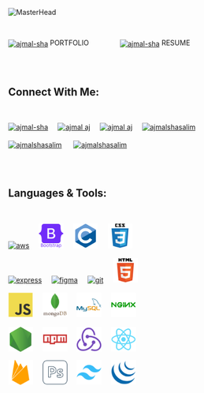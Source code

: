 
![MasterHead](https://user-images.githubusercontent.com/66934377/223913733-deb1d974-787d-43c4-b60d-eff538aa161e.gif)

<!-- <h3 align="center">Iam a Self taught MERN stack web developer</h3> -->

<!-- <img width="100%" src="standard (2).gif">-->
<!--<img width="100%" src="Mern (1).png">-->
<!-- <img align="center" alt="Coding" width="600" height="500" src="https://media.giphy.com/media/u2pmTWUi0MXjyrMaVj/giphy.gif"> -->

<p align="left"> <a href="https://twitter.com/" target="blank"><img src="https://img.shields.io/twitter/follow/?logo=twitter&style=for-the-badge" alt="" /></a> </p>

 <a href="https://ajmalsha.netlify.app/" target="blank"><img align="center" src="https://icongr.am/feather/globe.svg?size=135&color=9c38ff" alt="ajmal-sha" height="50" width="50"/></a>&nbsp;PORTFOLIO &nbsp;&nbsp;&nbsp;&nbsp;&nbsp;&nbsp;&nbsp;&nbsp;&nbsp;&nbsp;&nbsp;&nbsp;&nbsp;&nbsp;
 <a href="https://drive.google.com/file/d/1y3-XHOp-cbrHpCD7E19jzMkGfTb4YYVX/view?usp=sharing" target="blank"><img align="center" src="https://icongr.am/entypo/text.svg?size=135&color=386aff" alt="ajmal-sha" height="50" width="50"/></a>&nbsp;RESUME 

<br>
<br>
<h2 align="left">Connect With Me:</h2>
<br>
<p align="left">
<a href="https://www.linkedin.com/in/ajmalsha-salim-349162253/" target="blank"><img align="center" src="https://icongr.am/devicon/linkedin-original.svg?size=135&color=386aff" alt="ajmal-sha" height="40" width="50"/></a>&nbsp;&nbsp;&nbsp;&nbsp;
<a href="https://stackoverflow.com/users/21122668/ajmal-aj" target="blank"><img align="center" src="https://raw.githubusercontent.com/rahuldkjain/github-profile-readme-generator/master/src/images/icons/Social/stack-overflow.svg" alt="ajmal aj" height="40" width="50"/></a>&nbsp;&nbsp;&nbsp;&nbsp;
<a href="https://www.youtube.com/channel/UC1rTS6VfJ2YqN_0b5ccXFQg" target="blank"><img align="center" src="https://raw.githubusercontent.com/rahuldkjain/github-profile-readme-generator/master/src/images/icons/Social/youtube.svg" alt="ajmal aj" height="40" width="50"/></a>&nbsp;&nbsp;&nbsp;&nbsp;
<a href="https://leetcode.com/AjmalshaSalim/" target="blank"><img align="center" src="https://raw.githubusercontent.com/rahuldkjain/github-profile-readme-generator/master/src/images/icons/Social/leet-code.svg" alt="ajmalshasalim" height="40" width="50"/></a>
<br><br>
<a href="mailto:ajmalaj8085@gmail.com)" target="blank"><img align="center" src="https://icongr.am/simple/gmail.svg?size=128&color=ff2e2e&colored=false" alt="ajmalshasalim" height="40" width="50"/></a> &nbsp;&nbsp;&nbsp;&nbsp;
 <a href="https://twitter.com/Ajmalsha_Salim" target="blank"><img align="center" src="https://icongr.am/jam/twitter.svg?size=128&color=386aff" alt="ajmalshasalim" height="50" width="50"/></a> &nbsp;&nbsp;
</p>
<br>
<br>

<h2 align="left">Languages & Tools:</h2>
<br>
<p align="left"><a href="https://aws.amazon.com" target="_blank" rel="noreferrer"><img src="https://icongr.am/simple/amazonaws.svg?size=128&color=ffb22e&colored=false" alt="aws" height="50" width="50"/></a>&nbsp;&nbsp;&nbsp;&nbsp; <a href="https://getbootstrap.com" target="_blank" rel="noreferrer"><img src="https://raw.githubusercontent.com/devicons/devicon/master/icons/bootstrap/bootstrap-plain-wordmark.svg" alt="bootstrap" height="50" width="50"/></a>&nbsp;&nbsp;&nbsp;&nbsp; <a href="https://www.cprogramming.com/" target="_blank" rel="noreferrer"><img src="https://raw.githubusercontent.com/devicons/devicon/master/icons/c/c-original.svg" alt="c" height="50" width="50"/></a>&nbsp;&nbsp;&nbsp;&nbsp; <a href="https://www.w3schools.com/css/" target="_blank" rel="noreferrer"><img src="https://raw.githubusercontent.com/devicons/devicon/master/icons/css3/css3-original-wordmark.svg" alt="css3" height="50" width="50"/></a>
 <br>
 <br>
<a href="https://expressjs.com" target="_blank" rel="noreferrer"><img src="https://icongr.am/devicon/express-original.svg?size=128&color=ffffff" alt="express" height="50" width="50"/></a>&nbsp;&nbsp;&nbsp;&nbsp; <a href="https://www.figma.com/" target="_blank" rel="noreferrer"><img src="https://www.vectorlogo.zone/logos/figma/figma-icon.svg" alt="figma" height="50" width="50"/></a>&nbsp;&nbsp;&nbsp;&nbsp; <a href="https://git-scm.com/" target="_blank" rel="noreferrer"><img src="https://www.vectorlogo.zone/logos/git-scm/git-scm-icon.svg" alt="git" height="50" width="50"/></a>&nbsp;&nbsp;&nbsp;&nbsp;
 <a href="https://www.w3.org/html/" target="_blank" rel="noreferrer"> <img src="https://raw.githubusercontent.com/devicons/devicon/master/icons/html5/html5-original-wordmark.svg" alt="html5" height="50" width="50"/></a>
 <br>
 <br>
<a href="https://developer.mozilla.org/en-US/docs/Web/JavaScript" target="_blank" rel="noreferrer"><img src="https://raw.githubusercontent.com/devicons/devicon/master/icons/javascript/javascript-original.svg" alt="javascript" height="50" width="50"/></a>&nbsp;&nbsp;&nbsp;&nbsp; <a href="https://www.mongodb.com/" target="_blank" rel="noreferrer"><img src="https://raw.githubusercontent.com/devicons/devicon/master/icons/mongodb/mongodb-original-wordmark.svg" alt="mongodb" height="50" width="50"/></a>&nbsp;&nbsp;&nbsp;&nbsp; <a href="https://www.mysql.com/" target="_blank" rel="noreferrer"><img src="https://raw.githubusercontent.com/devicons/devicon/master/icons/mysql/mysql-original-wordmark.svg" alt="mysql" height="50" width="50"/></a>&nbsp;&nbsp;&nbsp;&nbsp; <a href="https://www.nginx.com" target="_blank" rel="noreferrer"><img src="https://raw.githubusercontent.com/devicons/devicon/master/icons/nginx/nginx-original.svg" alt="nginx" height="50" width="50"/></a>
 <br>
 <br>
<a href="https://nodejs.org" target="_blank" rel="noreferrer"><img src="https://github.com/devicons/devicon/blob/master/icons/nodejs/nodejs-original.svg" alt="nodejs" height="50" width="50"/></a>&nbsp;&nbsp;&nbsp;&nbsp; <a href="https://www.photoshop.com/en" target="_blank" rel="noreferrer"><img src="https://github.com/devicons/devicon/blob/master/icons/npm/npm-original-wordmark.svg" alt="npm" height="50" width="50"/></a>&nbsp;&nbsp;&nbsp;&nbsp;
<a href="https://nodejs.org" target="_blank" rel="noreferrer"><img src="https://github.com/devicons/devicon/blob/master/icons/redux/redux-original.svg" alt="Redux" height="50" width="50"/></a>&nbsp;&nbsp;&nbsp;&nbsp;
<a href="https://nodejs.org" target="_blank" rel="noreferrer"><img src="https://github.com/devicons/devicon/blob/master/icons/react/react-original.svg" alt="React" height="50" width="50"/></a>
</p>
<a href="https://nodejs.org" target="_blank" rel="noreferrer"><img src="https://github.com/devicons/devicon/blob/master/icons/firebase/firebase-plain.svg" alt="firebase" height="50" width="50"/></a>&nbsp;&nbsp;&nbsp;&nbsp; <a href="https://www.photoshop.com/en" target="_blank" rel="noreferrer"><img src="https://raw.githubusercontent.com/devicons/devicon/master/icons/photoshop/photoshop-line.svg" alt="photoshop" height="50" width="50"/></a>&nbsp;&nbsp;&nbsp;&nbsp;
<a href="https://nodejs.org" target="_blank" rel="noreferrer"><img src="https://github.com/devicons/devicon/blob/master/icons/tailwindcss/tailwindcss-plain.svg" alt="Tailwind" height="50" width="50"/></a>&nbsp;&nbsp;&nbsp;&nbsp;
<a href="https://nodejs.org" target="_blank" rel="noreferrer"><img src="https://github.com/devicons/devicon/blob/master/icons/jquery/jquery-original.svg" alt="jquery" height="50" width="50"/></a>
</p>
